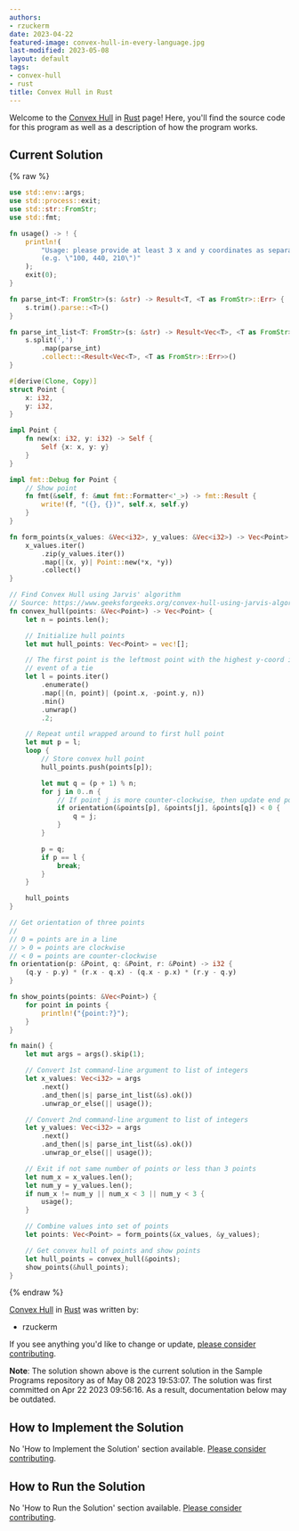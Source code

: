 ```yaml
---
authors:
- rzuckerm
date: 2023-04-22
featured-image: convex-hull-in-every-language.jpg
last-modified: 2023-05-08
layout: default
tags:
- convex-hull
- rust
title: Convex Hull in Rust
---
```


Welcome to the [Convex Hull](https://sampleprograms.io/projects/convex-hull) in [Rust](https://sampleprograms.io/languages/rust) page! Here, you'll find the source code for this program as well as a description of how the program works.

## Current Solution

{% raw %}

```rust
use std::env::args;
use std::process::exit;
use std::str::FromStr;
use std::fmt;

fn usage() -> ! {
    println!(
        "Usage: please provide at least 3 x and y coordinates as separate lists \
        (e.g. \"100, 440, 210\")"
    );
    exit(0);
}

fn parse_int<T: FromStr>(s: &str) -> Result<T, <T as FromStr>::Err> {
    s.trim().parse::<T>()
}

fn parse_int_list<T: FromStr>(s: &str) -> Result<Vec<T>, <T as FromStr>::Err> {
    s.split(',')
        .map(parse_int)
        .collect::<Result<Vec<T>, <T as FromStr>::Err>>()
}

#[derive(Clone, Copy)]
struct Point {
    x: i32,
    y: i32,
}

impl Point {
    fn new(x: i32, y: i32) -> Self {
        Self {x: x, y: y}
    }
}

impl fmt::Debug for Point {
    // Show point
    fn fmt(&self, f: &mut fmt::Formatter<'_>) -> fmt::Result {
        write!(f, "({}, {})", self.x, self.y)
    }
}

fn form_points(x_values: &Vec<i32>, y_values: &Vec<i32>) -> Vec<Point> {
    x_values.iter()
        .zip(y_values.iter())
        .map(|(x, y)| Point::new(*x, *y))
        .collect()
}

// Find Convex Hull using Jarvis' algorithm
// Source: https://www.geeksforgeeks.org/convex-hull-using-jarvis-algorithm-or-wrapping/
fn convex_hull(points: &Vec<Point>) -> Vec<Point> {
    let n = points.len();

    // Initialize hull points
    let mut hull_points: Vec<Point> = vec![];

    // The first point is the leftmost point with the highest y-coord in the
    // event of a tie
    let l = points.iter()
        .enumerate()
        .map(|(n, point)| (point.x, -point.y, n))
        .min()
        .unwrap()
        .2;

    // Repeat until wrapped around to first hull point
    let mut p = l;
    loop {
        // Store convex hull point
        hull_points.push(points[p]);

        let mut q = (p + 1) % n;
        for j in 0..n {
            // If point j is more counter-clockwise, then update end point (q)
            if orientation(&points[p], &points[j], &points[q]) < 0 {
                q = j;
            }
        }

        p = q;
        if p == l {
            break;
        }
    }

    hull_points
}

// Get orientation of three points
//
// 0 = points are in a line
// > 0 = points are clockwise
// < 0 = points are counter-clockwise
fn orientation(p: &Point, q: &Point, r: &Point) -> i32 {
    (q.y - p.y) * (r.x - q.x) - (q.x - p.x) * (r.y - q.y)
}

fn show_points(points: &Vec<Point>) {
    for point in points {
        println!("{point:?}");
    }
}

fn main() {
    let mut args = args().skip(1);

    // Convert 1st command-line argument to list of integers
    let x_values: Vec<i32> = args
        .next()
        .and_then(|s| parse_int_list(&s).ok())
        .unwrap_or_else(|| usage());

    // Convert 2nd command-line argument to list of integers
    let y_values: Vec<i32> = args
        .next()
        .and_then(|s| parse_int_list(&s).ok())
        .unwrap_or_else(|| usage());

    // Exit if not same number of points or less than 3 points
    let num_x = x_values.len();
    let num_y = y_values.len();
    if num_x != num_y || num_x < 3 || num_y < 3 {
        usage();
    }

    // Combine values into set of points
    let points: Vec<Point> = form_points(&x_values, &y_values);

    // Get convex hull of points and show points
    let hull_points = convex_hull(&points);
    show_points(&hull_points);
}
```

{% endraw %}

[Convex Hull](https://sampleprograms.io/projects/convex-hull) in [Rust](https://sampleprograms.io/languages/rust) was written by:

- rzuckerm

If you see anything you'd like to change or update, [please consider contributing](https://github.com/TheRenegadeCoder/sample-programs).

**Note**: The solution shown above is the current solution in the Sample Programs repository as of May 08 2023 19:53:07. The solution was first committed on Apr 22 2023 09:56:16. As a result, documentation below may be outdated.

## How to Implement the Solution

No 'How to Implement the Solution' section available. [Please consider contributing](https://github.com/TheRenegadeCoder/sample-programs-website).

## How to Run the Solution

No 'How to Run the Solution' section available. [Please consider contributing](https://github.com/TheRenegadeCoder/sample-programs-website).